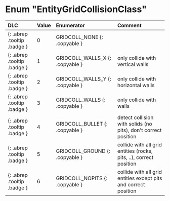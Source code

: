 # Enum "EntityGridCollisionClass"
|DLC|Value|Enumerator|Comment|
|:--|:--|:--|:--|
|[ ](#){: .abrep .tooltip .badge }|0 |GRIDCOLL_NONE {: .copyable } |  | 
|[ ](#){: .abrep .tooltip .badge }|1 |GRIDCOLL_WALLS_X {: .copyable } | only collide with vertical walls <br> | 
|[ ](#){: .abrep .tooltip .badge }|2 |GRIDCOLL_WALLS_Y {: .copyable } | only collide with horizontal walls <br> | 
|[ ](#){: .abrep .tooltip .badge }|3 |GRIDCOLL_WALLS {: .copyable } | only collide with walls <br> | 
|[ ](#){: .abrep .tooltip .badge }|4 |GRIDCOLL_BULLET {: .copyable } | detect collision with solids (no pits), don't correct position <br> | 
|[ ](#){: .abrep .tooltip .badge }|5 |GRIDCOLL_GROUND {: .copyable } | collide with all grid entities (rocks, pits, ..), correct position <br> | 
|[ ](#){: .abrep .tooltip .badge }|6 |GRIDCOLL_NOPITS {: .copyable } | collide with all grid entities except pits and correct position <br> | 